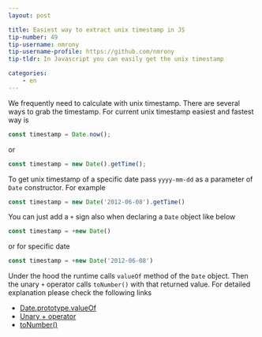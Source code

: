 ```yaml
---
layout: post

title: Easiest way to extract unix timestamp in JS
tip-number: 49
tip-username: nmrony
tip-username-profile: https://github.com/nmrony
tip-tldr: In Javascript you can easily get the unix timestamp

categories:
    - en
---
```


We frequently need to calculate with unix timestamp. There are several ways to grab the timestamp. For current unix timestamp easiest and fastest way is

```js
const timestamp = Date.now();
```
or

```js
const timestamp = new Date().getTime();
```

To get unix timestamp of a specific date pass `yyyy-mm-dd` as a parameter of `Date` constructor. For example

```js
const timestamp = new Date('2012-06-08').getTime()
```
You can just add a `+` sign also when declaring a `Date` object like below

```js
const timestamp = +new Date()
```
or for specific date

```js
const timestamp = +new Date('2012-06-08')
```
Under the hood the runtime calls `valueOf` method of the `Date` object. Then the unary `+` operator calls `toNumber()` with that returned value. For detailed explanation please check the following links

* [Date.prototype.valueOf](http://es5.github.io/#x15.9.5.8)
* [Unary + operator](http://es5.github.io/#x11.4.6)
* [toNumber()](http://es5.github.io/#x9.3)